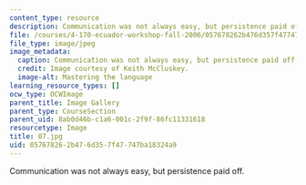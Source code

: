 ```yaml
---
content_type: resource
description: Communication was not always easy, but persistence paid off.
file: /courses/4-170-ecuador-workshop-fall-2006/057678262b476d357f47747ba18324a9_07.jpg
file_type: image/jpeg
image_metadata:
  caption: Communication was not always easy, but persistence paid off.
  credit: Image courtesy of Keith McCluskey.
  image-alt: Mastering the language
learning_resource_types: []
ocw_type: OCWImage
parent_title: Image Gallery
parent_type: CourseSection
parent_uid: 8ab0d46b-c1a6-001c-2f9f-86fc11331618
resourcetype: Image
title: 07.jpg
uid: 05767826-2b47-6d35-7f47-747ba18324a9
---
```

Communication was not always easy, but persistence paid off.

